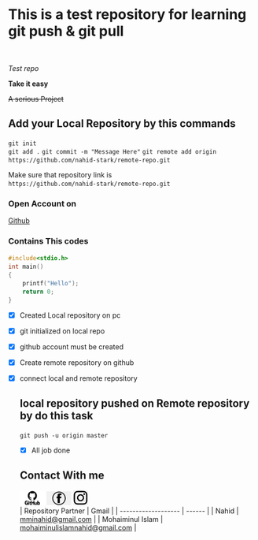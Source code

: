# This is a test repository for learning git push & git pull  

<br/>  

_Test repo_  

__Take it easy__  

~~A serious Project~~  
## Add your Local Repository by this commands  
`git init`  
`git add .`
`git commit -m "Message Here"`
`git remote add origin https://github.com/nahid-stark/remote-repo.git`
  
Make sure that repository link is  
`https://github.com/nahid-stark/remote-repo.git`  
  
### Open Account on  
[Github](https://github.com)  

### Contains This codes  
```c
#include<stdio.h>
int main()
{
    printf("Hello");
    return 0;
}
```  
- [x] Created Local repository on pc
- [x] git initialized on local repo
- [x] github account must be created
- [x] Create remote repository on github
- [x] connect local and remote repository
  
  ## local repository pushed on Remote repository by do this task  

  `git push -u origin master`

  - [x] All job done  

  ## Contact With me  
  [<img src="./GitHub-logo.png" width="50"/>](www.github.com)
  [<img src="./png-transparent-black-facebook-logo-computer-icons-social-media-youtube-facebook-messenger-social-media-logo-internet-social-network.png" width="50"/>](www.facebook.com)
  [<img src="./png-transparent-logo-computer-icons-instagram-logo-miscellaneous-text-logo.png" width="30"/>](www.instragram.com)  
  | Repository Partner | Gmail |
  | ------------------- | ------ |
  | Nahid | mminahid@gmail.com |
  | Mohaiminul Islam | mohaiminulislamnahid@gmail.com |
